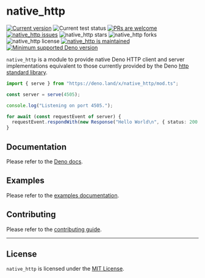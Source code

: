 # native_http

<a href="https://github.com/cmorten/native_http/tags/"><img src="https://img.shields.io/github/tag/cmorten/native_http" alt="Current version" /></a>
<img src="https://github.com/cmorten/native_http/workflows/Test/badge.svg" alt="Current test status" />
<a href="http://makeapullrequest.com"><img src="https://img.shields.io/badge/PRs-welcome-brightgreen.svg" alt="PRs are welcome" /></a>
<a href="https://github.com/cmorten/native_http/issues/"><img src="https://img.shields.io/github/issues/cmorten/native_http" alt="native_http issues" /></a>
<img src="https://img.shields.io/github/stars/cmorten/native_http" alt="native_http stars" />
<img src="https://img.shields.io/github/forks/cmorten/native_http" alt="native_http forks" />
<img src="https://img.shields.io/github/license/cmorten/native_http" alt="native_http license" />
<a href="https://github.com/cmorten/native_http/graphs/commit-activity"><img src="https://img.shields.io/badge/Maintained%3F-yes-green.svg" alt="native_http is maintained" /></a>
<a href="https://github.com/denoland/deno/blob/main/Releases.md"><img src="https://img.shields.io/badge/deno-^1.13.0-brightgreen?logo=deno" alt="Minimum supported Deno version" /></a>

`native_http` is a module to provide native Deno HTTP client and server
implementations equivalent to those currently provided by the Deno
[http standard library](https://deno.land/std/http).

```ts
import { serve } from "https://deno.land/x/native_http/mod.ts";

const server = serve(4505);

console.log("Listening on port 4505.");

for await (const requestEvent of server) {
  requestEvent.respondWith(new Response("Hello World\n", { status: 200 }));
}
```

## Documentation

Please refer to the
[Deno docs](https://doc.deno.land/https/deno.land/x/native_http/mod.ts).

## Examples

Please refer to the [examples documentation](./examples/README.md).

## Contributing

Please refer to the [contributing guide](./.github/CONTRIBUTING.md).

---

## License

`native_http` is licensed under the [MIT License](./LICENSE.md).
